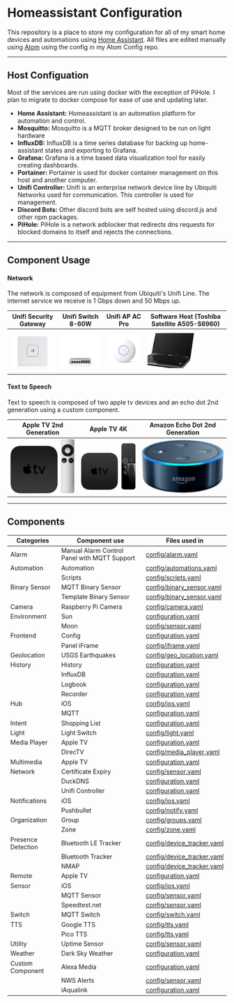 # Homeassistant Configuration
This repository is a place to store my configuration for all of my smart home devices and automations using [Home Assistant][l-ha]. All files are edited manually using [Atom][l-atom] using the config in my Atom Config repo.

---

## Host Configuation
Most of the services are run using docker with the exception of PiHole. I plan to migrate to docker compose for ease of use and updating later.

- **Home Assistant:** Homeassistant is an automation platform for automation and control.
- **Mosquitto:** Mosquitto is a MQTT broker designed to be run on light hardware
- **InfluxDB:** InfluxDB is a time series database for backing up home-assistant states and exporting to Grafana.
- **Grafana:** Grafana is a time based data visualization tool for easily creating dashboards.
- **Portainer:** Portainer is used for docker container management on this host and another computer.
- **Unifi Controller:** Unifi is an enterprise network device line by Ubiquiti Networks used for communication. This controller is used for management.
- **Discord Bots:** Other discord bots are self hosted using discord.js and other npm packages.
- **PiHole:** PiHole is a network adblocker that redirects dns requests for blocked domains to itself and rejects the connections.

---

## Component Usage

#### Network

The network is composed of equipment from Ubiquiti's Unifi Line. The internet service we receive is 1 Gbps down and 50 Mbps up.

|Unifi Security Gateway|Unifi Switch 8-60W|Unifi AP AC Pro|Software Host (Toshiba Satellite A505-S6960)|
|----------------------|------------------|---------------|--------------------------------------------|
|![USG][i-network-usg]|![Unifi Switch][i-network-switch]|![Unifi AP][i-network-ap]|![Software Host][i-network-host]|

#### Text to Speech

Text to speech is composed of two apple tv devices and an echo dot 2nd generation using a custom component.

|Apple TV 2nd Generation|Apple TV 4K|Amazon Echo Dot 2nd Generation|
|-----------------------|-----------|------------------------------|
|![Apple TV 2][i-tts-appletv2]|![Apple TV 4K][i-tts-appletv4k]|![Amazon Echo Dot 2][i-tts-amazonechodot2]|

---

## Components

|Categories|Component use|Files used in|
|----------|-------------|-------------|
|Alarm|Manual Alarm Control Panel with MQTT Support|[config/alarm.yaml](config/alarm.yaml)|
|Automation|Automation|[config/automations.yaml](config/automations.yaml)|
||Scripts|[config/scripts.yaml](config/scripts.yaml)|
|Binary Sensor|MQTT Binary Sensor|[config/binary_sensor.yaml](config/binary_sensor.yaml)|
||Template Binary Sensor|[config/binary_sensor.yaml](config/binary_sensor.yaml)|
|Camera|Raspberry Pi Camera|[config/camera.yaml](config/camera.yaml)
|Environment|Sun|[configuration.yaml](configuration.yaml)|
||Moon|[config/sensor.yaml](config/sensor.yaml)|
|Frontend|Config|[configuration.yaml](configuration.yaml)|
||Panel iFrame| [config/iframe.yaml](config/iframe.yaml)|
|Geolocation|USGS Earthquakes|[config/geo_location.yaml](config/geo_location.yaml)|
|History|History|[configuration.yaml](configuration.yaml)|
||InfluxDB|[configuration.yaml](configuration.yaml)|
||Logbook|[configuration.yaml](configuration.yaml)|
||Recorder|[configuration.yaml](configuration.yaml)|
|Hub|iOS|[config/ios.yaml](config/ios.yaml)|
||MQTT|[configuration.yaml](configuration.yaml)|
|Intent|Shopping List|[configuration.yaml](configuration.yaml)|
|Light|Light Switch| [config/light.yaml](config/light.yaml)|
|Media Player|Apple TV|[configuration.yaml](configuration.yaml)|
||DirecTV|[config/media_player.yaml](config/media_player.yaml)|
|Multimedia|Apple TV|[configuration.yaml](configuration.yaml)|
|Network|Certificate Expiry|[config/sensor.yaml](config/sensor.yaml)|
||DuckDNS|[configuration.yaml](configuration.yaml)|
||Unifi Controller|[configuration.yaml](configuration.yaml)|
|Notifications|iOS|[config/ios.yaml](config/ios.yaml)|
||Pushbullet|[config/notify.yaml](config/notify.yaml)|
|Organization|Group|[config/groups.yaml](config/groups.yaml)|
||Zone|[config/zone.yaml](config/zone.yaml)|
|Presence Detection|Bluetooth LE Tracker|[config/device_tracker.yaml](config/device_tracker.yaml)|
||Bluetooth Tracker|[config/device_tracker.yaml](config/device_tracker.yaml)|
||NMAP|[config/device_tracker.yaml](config/device_tracker.yaml)|
|Remote|Apple TV|[configuration.yaml](configuration.yaml)|
|Sensor|iOS|[config/ios.yaml](config/ios.yaml)|
||MQTT Sensor|[config/sensor.yaml](config/sensor.yaml)|
||Speedtest.net|[config/sensor.yaml](config/sensor.yaml)|
|Switch|MQTT Switch|[config/switch.yaml](config/switch.yaml)|
|TTS|Google TTS|[config/tts.yaml](config/tts.yaml)|
||Pico TTS|[config/tts.yaml](config/tts.yaml)|
|Utility|Uptime Sensor|[config/sensor.yaml](config/sensor.yaml)|
|Weather|Dark Sky Weather|[configuration.yaml](configuration.yaml)|
|Custom Component|Alexa Media|[configuration.yaml](configuration.yaml)|
||NWS Alerts|[config/sensor.yaml](config/sensor.yaml)|
||iAqualink|[configuration.yaml](configuration.yaml)|

[l-ha]: https://home-assistant.io
[l-atom]: https://atom.io
[i-network-usg]: documentation/images/network-usg.png "Unifi Security Gateway"
[i-network-switch]: documentation/images/network-switch8-60W.png "Unifi 8 Port 60W POE Switch"
[i-network-ap]: documentation/images/network-ap-ac-pro.png "Unifi AP AC Pro"
[i-network-host]: documentation/images/network-host.png "Toshiba Satellite A505-S6960"
[i-tts-appletv2]: documentation/images/tts-apple-tv-2.png "Apple TV 2nd Generation"
[i-tts-appletv4k]: documentation/images/tts-apple-tv-4k.png "Apple TV 4K Generation"
[i-tts-amazonechodot2]: documentation/images/tts-echo2.png "Amazon Echo Dot 2nd Generation"
